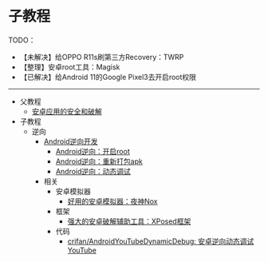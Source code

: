 # 子教程

TODO：

* 【未解决】给OPPO R11s刷第三方Recovery：TWRP
* 【整理】安卓root工具：Magisk
* 【已解决】给Android 11的Google Pixel3去开启root权限

---

* 父教程
  * [安卓应用的安全和破解](https://book.crifan.org/books/android_app_security_crack/website/)
* 子教程
  * 逆向
    * [Android逆向开发](https://book.crifan.org/books/android_reverse_dev/website/)
      * [Android逆向：开启root](https://book.crifan.org/books/android_re_enable_root/website/)
      * [Android逆向：重新打包apk](https://book.crifan.org/books/android_re_repack_apk/website/)
      * [Android逆向：动态调试](https://book.crifan.org/books/android_re_dynamic_debug/website/)
    * 相关
      * 安卓模拟器
        * [好用的安卓模拟器：夜神Nox](https://book.crifan.com/books/good_android_emulator_nox/website/)
      * 框架
        * [强大的安卓破解辅助工具：XPosed框架](https://book.crifan.com/books/crack_assistant_xposed_framework/website/)
      * 代码
        * [crifan/AndroidYouTubeDynamicDebug: 安卓逆向动态调试YouTube](https://github.com/crifan/AndroidYouTubeDynamicDebug)
